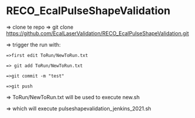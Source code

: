 # RECO_EcalPulseShapeValidation

=> clone te repo
	=> git clone https://github.com/EcalLaserValidation/RECO_EcalPulseShapeValidation.git

=> trigger the run with:

	=>first edit ToRun/NewToRun.txt

	=> git add ToRun/NewToRun.txt 

	=>git commit -m "test"

	=>git push  

=> ToRun/NewToRun.txt will be used to execute new.sh

=> which will execute pulseshapevalidation_jenkins_2021.sh


